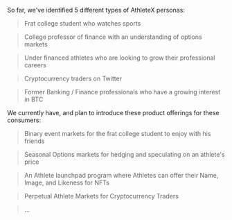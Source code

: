 So far, we've identified 5 different types of AthleteX personas:

> Frat college student who watches sports

> College professor of finance with an understanding of options markets

> Under financed athletes who are looking to grow their professional careers

> Cryptocurrency traders on Twitter 

> Former Banking / Finance professionals who have a growing interest in BTC



We currently have, and plan to introduce these product offerings for these consumers:

> Binary event markets for the frat college student to enjoy with his friends

> Seasonal Options markets for hedging and speculating on an athlete's price

> An Athlete launchpad program where Athletes can offer their Name, Image, and Likeness for NFTs

> Perpetual Athlete Markets for Cryptocurrency Traders

> ...
